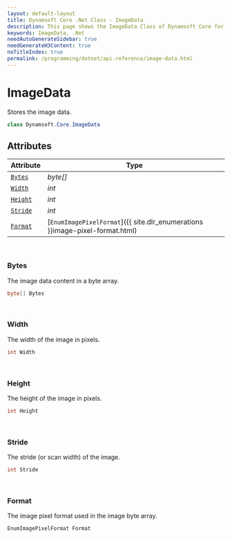 ```yaml
---
layout: default-layout
title: Dynamsoft Core .Net Class - ImageData
description: This page shows the ImageData Class of Dynamsoft Core for .Net Language.
keywords: ImageData, .Net
needAutoGenerateSidebar: true
needGenerateH3Content: true
noTitleIndex: true
permalink: /programming/dotnet/api-reference/image-data.html
---
```



# ImageData
Stores the image data.  

```csharp
class Dynamsoft.Core.ImageData
``` 

## Attributes
    
| Attribute | Type |
|---------- | ---- |
| [`Bytes`](#bytes) | *byte[]* |
| [`Width`](#width) | *int* |
| [`Height`](#height) | *int* |
| [`Stride`](#stride) | *int* |
| [`Format`](#format) | [`EnumImagePixelFormat`]({{ site.dlr_enumerations }}image-pixel-format.html) |


&nbsp;

### Bytes
The image data content in a byte array. 
```csharp
byte[] Bytes
```

&nbsp;

### Width
The width of the image in pixels.  
```csharp
int Width
```

&nbsp;

### Height
The height of the image in pixels.  
```csharp
int Height
```

&nbsp;

### Stride
The stride (or scan width) of the image. 
```csharp
int Stride
```

&nbsp;

### Format
The image pixel format used in the image byte array. 
```csharp
EnumImagePixelFormat Format
```
  

